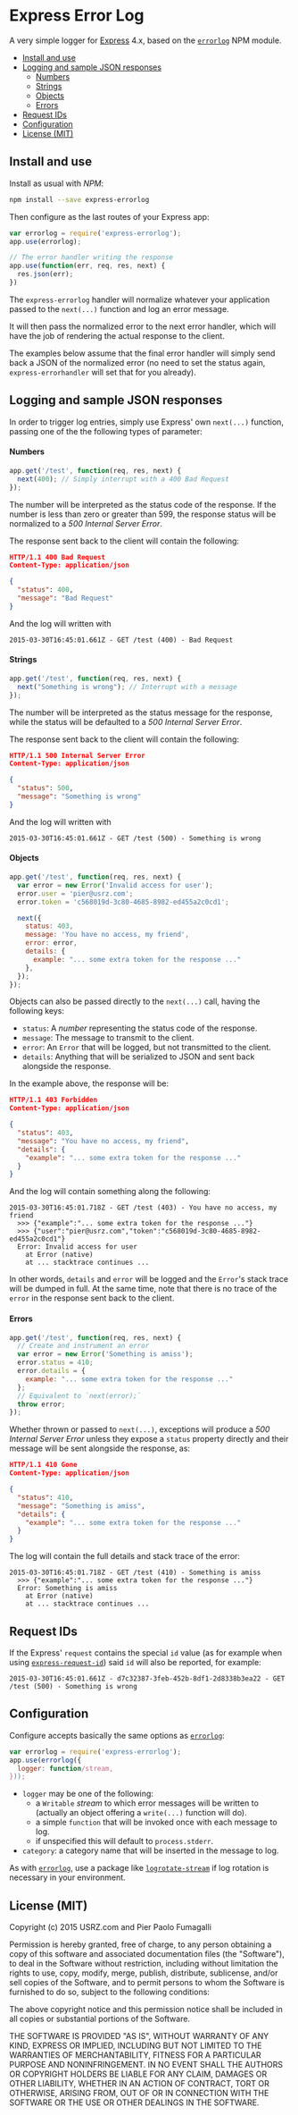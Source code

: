 Express Error Log
=================

A very simple logger for [Express](http://expressjs.com/) 4.x, based on
the [`errorlog`](https://www.npmjs.com/package/errorlog) NPM module.

* [Install and use](#install-and-use)
* [Logging and sample JSON responses](#logging-and-sample-json-responses)
  * [Numbers](#numbers)
  * [Strings](#strings)
  * [Objects](#objects)
  * [Errors](#errors)
* [Request IDs](#request-ids)
* [Configuration](#configuration)
* [License (MIT)](#license-mit-)



Install and use
---------------

Install as usual with _NPM_:

```bash
npm install --save express-errorlog
```

Then configure as the last routes of your Express app:

```javascript
var errorlog = require('express-errorlog');
app.use(errorlog);

// The error handler writing the response
app.use(function(err, req, res, next) {
  res.json(err);
})
```

The `express-errorlog` handler will normalize whatever your application passed
to the `next(...)` function and log an error message.

It will then pass the normalized error to the next error handler, which will
have the job of rendering the actual response to the client.

The examples below assume that the final error handler will simply send back
a JSON of the normalized error (no need to set the status again,
`express-errorhandler` will set that for you already).



Logging and sample JSON responses
---------------------------------

In order to trigger log entries, simply use Express' own `next(...)` function,
passing one of the the following types of parameter:

#### Numbers

```javascript
app.get('/test', function(req, res, next) {
  next(400); // Simply interrupt with a 400 Bad Request
});
```

The number will be interpreted as the status code of the response. If the number
is less than zero or greater than 599, the response status will be normalized to
a _500 Internal Server Error_.

The response sent back to the client will contain the following:

```json
HTTP/1.1 400 Bad Request
Content-Type: application/json

{
  "status": 400,
  "message": "Bad Request"
}
```

And the log will written with

```text
2015-03-30T16:45:01.661Z - GET /test (400) - Bad Request
```

#### Strings

```javascript
app.get('/test', function(req, res, next) {
  next("Something is wrong"); // Interrupt with a message
});
```

The number will be interpreted as the status message for the response, while the
status will be defaulted to a _500 Internal Server Error_.

The response sent back to the client will contain the following:

```json
HTTP/1.1 500 Internal Server Error
Content-Type: application/json

{
  "status": 500,
  "message": "Something is wrong"
}
```

And the log will written with

```text
2015-03-30T16:45:01.661Z - GET /test (500) - Something is wrong
```

#### Objects

```javascript
app.get('/test', function(req, res, next) {
  var error = new Error('Invalid access for user');
  error.user = 'pier@usrz.com';
  error.token = 'c568019d-3c80-4685-8982-ed455a2c0cd1';

  next({
    status: 403,
    message: 'You have no access, my friend',
    error: error,
    details: {
      example: "... some extra token for the response ..."
    },
  });
});
```

Objects can also be passed directly to the `next(...)` call, having the
following keys:

* `status`: A _number_ representing the status code of the response.
* `message`: The message to transmit to the client.
* `error`: An `Error` that will be logged, but not transmitted to the client.
* `details`: Anything that will be serialized to JSON and sent back alongside
   the response.

In the example above, the response will be:

```json
HTTP/1.1 403 Forbidden
Content-Type: application/json

{
  "status": 403,
  "message": "You have no access, my friend",
  "details": {
    "example": "... some extra token for the response ..."
  }
}
```

And the log will contain something along the following:

```text
2015-03-30T16:45:01.718Z - GET /test (403) - You have no access, my friend
  >>> {"example":"... some extra token for the response ..."}
  >>> {"user":"pier@usrz.com","token":"c568019d-3c80-4685-8982-ed455a2c0cd1"}
  Error: Invalid access for user
    at Error (native)
    at ... stacktrace continues ...
```

In other words, `details` and `error` will be logged  and the `Error`'s stack
trace will be dumped in full. At the same time, note that there is no trace of
the `error` in the response sent back to the client.

#### Errors

```javascript
app.get('/test', function(req, res, next) {
  // Create and instrument an error
  var error = new Error('Something is amiss');
  error.status = 410;
  error.details = {
    example: "... some extra token for the response ..."
  };
  // Equivalent to `next(error);`
  throw error;
});
```

Whether thrown or passed to `next(...)`, exceptions will produce a _500 Internal
Server Error_ unless they expose a `status` property directly and their message
will be sent alongside the response, as:

```json
HTTP/1.1 410 Gone
Content-Type: application/json

{
  "status": 410,
  "message": "Something is amiss",
  "details": {
    "example": "... some extra token for the response ..."
  }
}
```

The log will contain the full details and stack trace of the error:

```text
2015-03-30T16:45:01.718Z - GET /test (410) - Something is amiss
  >>> {"example":"... some extra token for the response ..."}
  Error: Something is amiss
    at Error (native)
    at ... stacktrace continues ...
```



Request IDs
-----------

If the Express' `request` contains the special `id` value (as for example when
using [`express-request-id`](https://www.npmjs.com/package/express-request-id))
said `id` will also be reported, for example:

```text
2015-03-30T16:45:01.661Z - d7c32387-3feb-452b-8df1-2d8338b3ea22 - GET /test (500) - Something is wrong
```



Configuration
-------------

Configure accepts basically the same options as
[`errorlog`](https://www.npmjs.com/package/errorlog):

```javascript
var errorlog = require('express-errorlog');
app.use(errorlog({
  logger: function/stream,
}));
```

* `logger` may be one of the following:
  * a `Writable` _stream_ to which error messages will be written to (actually
    an object offering a `write(...)` function will do).
  * a simple `function` that will be invoked once with each message to log.
  * if unspecified this will default to `process.stderr`.
* `category`: a category name that will be inserted in the message to log.

As with [`errorlog`](https://www.npmjs.com/package/errorlog), use a package
like [`logrotate-stream`](https://www.npmjs.com/package/logrotate-stream) if
log rotation is necessary in your environment.



License (MIT)
-------------

Copyright (c) 2015 USRZ.com and Pier Paolo Fumagalli

Permission is hereby granted, free of charge, to any person obtaining a copy of
this software and associated documentation files (the "Software"), to deal in
the Software without restriction, including without limitation the rights to
use, copy, modify, merge, publish, distribute, sublicense, and/or sell copies of
the Software, and to permit persons to whom the Software is furnished to do so,
subject to the following conditions:

The above copyright notice and this permission notice shall be included in all
copies or substantial portions of the Software.

THE SOFTWARE IS PROVIDED "AS IS", WITHOUT WARRANTY OF ANY KIND, EXPRESS OR
IMPLIED, INCLUDING BUT NOT LIMITED TO THE WARRANTIES OF MERCHANTABILITY,
FITNESS FOR A PARTICULAR PURPOSE AND NONINFRINGEMENT. IN NO EVENT SHALL THE
AUTHORS OR COPYRIGHT HOLDERS BE LIABLE FOR ANY CLAIM, DAMAGES OR OTHER
LIABILITY, WHETHER IN AN ACTION OF CONTRACT, TORT OR OTHERWISE, ARISING FROM,
OUT OF OR IN CONNECTION WITH THE SOFTWARE OR THE USE OR OTHER DEALINGS IN THE
SOFTWARE.


